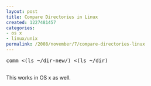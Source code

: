 ```yaml
---
layout: post
title: Compare Directories in Linux
created: 1227481457
categories:
- os x
- linux/unix
permalink: /2008/november/7/compare-directories-linux
---
```

<pre>
comm &lt;(ls ~/dir-new/) &lt;(ls ~/dir)

</pre>
<p>This works in OS x as well.</p>
